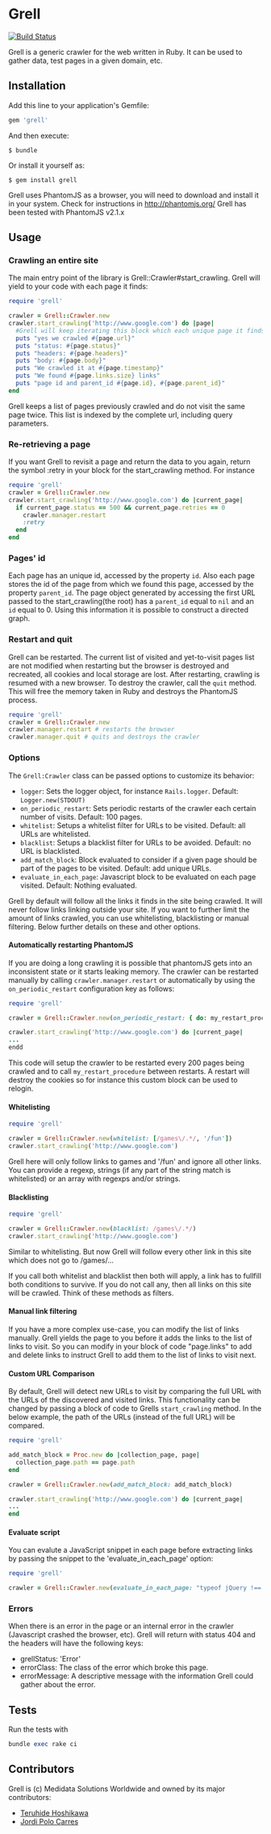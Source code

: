# Grell

[![Build Status](https://travis-ci.org/mdsol/grell.svg?branch=develop)](https://travis-ci.org/mdsol/grell)

Grell is a generic crawler for the web written in Ruby.
It can be used to gather data, test pages in a given domain, etc.

## Installation

Add this line to your application's Gemfile:

```ruby
gem 'grell'
```

And then execute:

    $ bundle

Or install it yourself as:

    $ gem install grell

Grell uses PhantomJS as a browser, you will need to download and install it in your
system. Check for instructions in http://phantomjs.org/
Grell has been tested with PhantomJS v2.1.x

## Usage

### Crawling an entire site

The main entry point of the library is Grell::Crawler#start_crawling.
Grell will yield to your code with each page it finds:

```ruby
require 'grell'

crawler = Grell::Crawler.new
crawler.start_crawling('http://www.google.com') do |page|
  #Grell will keep iterating this block which each unique page it finds
  puts "yes we crawled #{page.url}"
  puts "status: #{page.status}"
  puts "headers: #{page.headers}"
  puts "body: #{page.body}"
  puts "We crawled it at #{page.timestamp}"
  puts "We found #{page.links.size} links"
  puts "page id and parent_id #{page.id}, #{page.parent_id}"
end

```

Grell keeps a list of pages previously crawled and do not visit the same page twice.
This list is indexed by the complete url, including query parameters.

### Re-retrieving a page
If you want Grell to revisit a page and return the data to you again,
return the symbol :retry in your block for the start_crawling method.
For instance
```ruby
require 'grell'
crawler = Grell::Crawler.new
crawler.start_crawling('http://www.google.com') do |current_page|
  if current_page.status == 500 && current_page.retries == 0
    crawler.manager.restart
    :retry
  end
end
```

### Pages' id

Each page has an unique id, accessed by the property `id`. Also each page stores the id of the page from which we found this page, accessed by the property `parent_id`.
The page object generated by accessing the first URL passed to the start_crawling(the root) has a `parent_id` equal to `nil` and an `id` equal to 0.
Using this information it is possible to construct a directed graph.


### Restart and quit

Grell can be restarted. The current list of visited and yet-to-visit pages list are not modified when restarting
but the browser is destroyed and recreated, all cookies and local storage are lost. After restarting, crawling is resumed with a
new browser.
To destroy the crawler, call the `quit` method. This will free the memory taken in Ruby and destroys the PhantomJS process.
```ruby
require 'grell'
crawler = Grell::Crawler.new
crawler.manager.restart # restarts the browser
crawler.manager.quit # quits and destroys the crawler
```

### Options

The `Grell:Crawler` class can be passed options to customize its behavior:
- `logger`: Sets the logger object, for instance `Rails.logger`. Default: `Logger.new(STDOUT)`
- `on_periodic_restart`: Sets periodic restarts of the crawler each certain number of visits. Default: 100 pages.
- `whitelist`: Setups a whitelist filter for URLs to be visited. Default: all URLs are whitelisted.
- `blacklist`: Setups a blacklist filter for URLs to be avoided. Default: no URL is blacklisted.
- `add_match_block`: Block evaluated to consider if a given page should be part of the pages to be visited. Default: add unique URLs.
- `evaluate_in_each_page`: Javascript block to be evaluated on each page visited. Default: Nothing evaluated.

Grell by default will follow all the links it finds in the site being crawled.
It will never follow links linking outside your site.
If you want to further limit the amount of links crawled, you can use
whitelisting, blacklisting or manual filtering.
Below further details on these and other options.


#### Automatically restarting PhantomJS
If you are doing a long crawling it is possible that phantomJS gets into an inconsistent state or it starts leaking memory.
The crawler can be restarted manually by calling `crawler.manager.restart` or automatically by using the
`on_periodic_restart` configuration key as follows:

 ```ruby
 require 'grell'

 crawler = Grell::Crawler.new(on_periodic_restart: { do: my_restart_procedure, each: 200 })

 crawler.start_crawling('http://www.google.com') do |current_page|
 ...
 endd
 ```

 This code will setup the crawler to be restarted every 200 pages being crawled and to call `my_restart_procedure`
 between restarts. A restart will destroy the cookies so for instance this custom block can be used to relogin.


 #### Whitelisting

 ```ruby
 require 'grell'

 crawler = Grell::Crawler.new(whitelist: [/games\/.*/, '/fun'])
 crawler.start_crawling('http://www.google.com')
 ```

 Grell here will only follow links to games and '/fun' and ignore all
 other links. You can provide a regexp, strings (if any part of the
 string match is whitelisted) or an array with regexps and/or strings.

 #### Blacklisting

 ```ruby
 require 'grell'

 crawler = Grell::Crawler.new(blacklist: /games\/.*/)
 crawler.start_crawling('http://www.google.com')
 ```

 Similar to whitelisting. But now Grell will follow every other link in
 this site which does not go to /games/...

 If you call both whitelist and blacklist then both will apply, a link
 has to fullfill both conditions to survive. If you do not call any, then
 all links on this site will be crawled. Think of these methods as
 filters.

#### Manual link filtering

If you have a more complex use-case, you can modify the list of links
manually.
Grell yields the page to you before it adds the links to the list of
links to visit. So you can modify in your block of code "page.links" to
add and delete links to instruct Grell to add them to the list of links
to visit next.

#### Custom URL Comparison
By default, Grell will detect new URLs to visit by comparing the full URL
with the URLs of the discovered and visited links. This functionality can
be changed by passing a block of code to Grells `start_crawling` method.
In the below example, the path of the URLs (instead of the full URL) will
be compared.

```ruby
require 'grell'

add_match_block = Proc.new do |collection_page, page|
  collection_page.path == page.path
end

crawler = Grell::Crawler.new(add_match_block: add_match_block)

crawler.start_crawling('http://www.google.com') do |current_page|
...
end
```

#### Evaluate script

You can evalute a JavaScript snippet in each page before extracting links by passing the snippet to the 'evaluate_in_each_page' option:

```ruby
require 'grell'

crawler = Grell::Crawler.new(evaluate_in_each_page: "typeof jQuery !== 'undefined' && $('.dropdown').addClass('open');")

```

### Errors
When there is an error in the page or an internal error in the crawler (Javascript crashed the browser, etc). Grell will return with status 404 and the headers will have the following keys:
- grellStatus: 'Error'
- errorClass: The class of the error which broke this page.
- errorMessage: A descriptive message with the information Grell could gather about the error.

## Tests

Run the tests with
```ruby
bundle exec rake ci
```

## Contributors
Grell is (c) Medidata Solutions Worldwide and owned by its major contributors:
* [Teruhide Hoshikawa](https://github.com/thoshikawa-mdsol)
* [Jordi Polo Carres](https://github.com/jcarres-mdsol)
